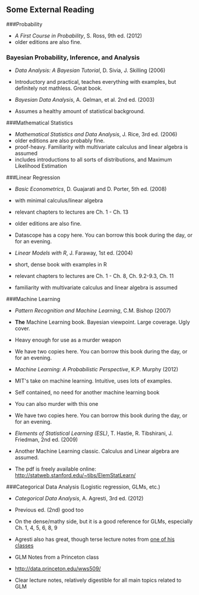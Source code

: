 ## Some External Reading

###Probability

 * _A First Course in Probability_, S. Ross, 9th ed. (2012)
  * older editions are also fine.
  
### Bayesian Probability, Inference, and Analysis

 * _Data Analysis: A Bayesian Tutorial_, D. Sivia, J. Skilling (2006)
  * Introductory and practical, teaches everything with examples, but definitely not mathless. Great book.
 
 * _Bayesian Data Analysis_, A. Gelman, et al. 2nd ed. (2003)
  * Assumes a healthy amount of statistical background.

###Mathematical Statistics

 * _Mathematical Statistics and Data Analysis_, J. Rice, 3rd ed. (2006)
  * older editions are also probably fine.
  * proof-heavy. Familiarity with multivariate calculus and linear algebra is assumed
  * includes introductions to all sorts of distributions, and Maximum Likelihood Estimation

###Linear Regression

 * _Basic Econometrics_, D. Guajarati and D. Porter, 5th ed. (2008)
  * with minimal calculus/linear algebra
  * relevant chapters to lectures are Ch. 1 - Ch. 13
  * older editions are also fine.
  * Datascope has a copy here. You can borrow this book during the day, or for an evening.
  
* _Linear Models with R_, J. Faraway, 1st ed. (2004)
 * short, dense book with examples in R
 * relevant chapters to lectures are Ch. 1 - Ch. 8, Ch. 9.2-9.3, Ch. 11
 * familiarity with multivariate calculus and linear algebra is assumed

###Machine Learning

 * _Pattern Recognition and Machine Learning_, C.M. Bishop (2007)
  * **The** Machine Learning book. Bayesian viewpoint. Large coverage. Ugly cover.
  * Heavy enough for use as a murder weapon
  * We have two copies here. You can borrow this book during the day, or for an evening.

  
* _Machine Learning: A Probabilistic Perspective_, K.P. Murphy (2012)
 * MIT's take on machine learning. Intuitive, uses lots of examples.
 * Self contained, no need for another machine learning book
 * You can also murder with this one
 * We have two copies here. You can borrow this book during the day, or for an evening.
 
* _Elements of Statistical Learning (ESL)_, T. Hastie, R. Tibshirani, J. Friedman, 2nd ed. (2009)
 * Another Machine Learning classic. Calculus and Linear algebra are assumed.
 * The pdf is freely available online: http://statweb.stanford.edu/~tibs/ElemStatLearn/
 
###Categorical Data Analysis (Logistic regression, GLMs, etc.)

* _Categorical Data Analysis_, A. Agresti, 3rd ed. (2012)
 * Previous ed. (2nd) good too
 * On the dense/mathy side, but it is a good reference for GLMs, especially Ch. 1, 4, 5, 6, 8, 9
 * Agresti also has great, though terse lecture notes from [one of his classes][1]

* GLM Notes from a Princeton class
 * http://data.princeton.edu/wws509/
 * Clear lecture notes, relatively digestible for all main topics related to GLM
 
[1]: http://www.stat.ufl.edu/~aa/sta4504/index.html


  
